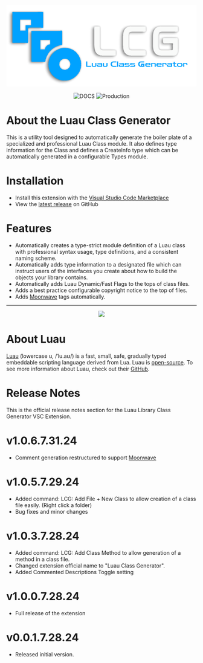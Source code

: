<p align="center">
  <img src="Assets/LCGTextLogo3.png">
</p>

<div align="center">

![DOCS](https://img.shields.io/badge/latest_release-v1.0.3-blue?style=flat-square&logo=Roblox%20Studio)  ![Production](https://img.shields.io/badge/production-yes-green?style=flat-square&logo=Roblox%20Studio)
</div>

# About the Luau Class Generator
This is a utility tool designed to automatically generate the boiler plate of a specialized and professional Luau Class module. It also defines type information for the Class and defines a CreateInfo type which can be automatically generated in a configurable Types module.

# Installation
* Install this extension with the [Visual Studio Code Marketplace](https://marketplace.visualstudio.com/items?itemName=MarcelineCroyle.luau-class-generator)
* View the [latest release](https://github.com/include-marcy/luau-class-generator/releases) on GitHub

# Features
* Automatically creates a type-strict module definition of a Luau class with professional syntax usage, type definitions, and a consistent naming scheme.
* Automatically adds type information to a designated file which can instruct users of the interfaces you create about how to build the objects your library contains.
* Automatically adds Luau Dynamic/Fast Flags to the tops of class files.
* Adds a best practice configurable copyright notice to the top of files.
* Adds [Moonwave](https://eryn.io/moonwave/) tags automatically.

---

<p align="center">
<img src="https://luau-lang.org/assets/images/luau-88.png">
</p>

# About Luau
[Luau](https://luau-lang.org) (lowercase u, /ˈlu.aʊ/) is a fast, small, safe, gradually typed embeddable scripting language derived from Lua. 
Luau is [open-source](https://github.com/luau-lang/luau). To see more information about Luau, check out their [GitHub](https://github.com/luau-lang/luau).

# Release Notes
This is the official release notes section for the Luau Library Class Generator VSC Extension.

# v1.0.6.7.31.24
* Comment generation restructured to support [Moonwave](https://eryn.io/moonwave/)

# v1.0.5.7.29.24
* Added command: LCG: Add File + New Class to allow creation of a class file easily. (Right click a folder)
* Bug fixes and minor changes

# v1.0.3.7.28.24
* Added command: LCG: Add Class Method to allow generation of a method in a class file.
* Changed extension official name to "Luau Class Generator".
* Added Commented Descriptions Toggle setting

# v1.0.0.7.28.24
* Full release of the extension

# v0.0.1.7.28.24
* Released initial version.